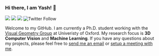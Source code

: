 ### Hi there, I am Yash! 👋

[![](https://img.shields.io/badge/Homepage-blue??&style=round-square&logo=google-chrome&logoColor=white)](https://yashbhalgat.github.io/)
[![](https://img.shields.io/badge/Google%20Scholar-%234285F4.svg?&style=round-square&logo=google-scholar&logoColor=white)](https://scholar.google.com/citations?user=q0VSEHYAAAAJ&hl=en)
![](https://img.shields.io/github/stars/yashbhalgat?affiliations=OWNER%2CCOLLABORATOR&style=social)
![Twitter Follow](https://img.shields.io/twitter/follow/ysbhalgat?style=social)

Welcome to my GitHub. I am currently a Ph.D. student working with the [Visual Geometry Group](https://www.robots.ox.ac.uk/~vgg/) at Univeristy of Oxford. My research focus is **3D Computer Vision** and **Machine Learning**. If you have any questions about my projects, please feel free to [send me an email](mailto:yashsb@robots.ox.ac.uk) or [setup a meeting with me](https://yashbhalgat.github.io/#office-hours).
